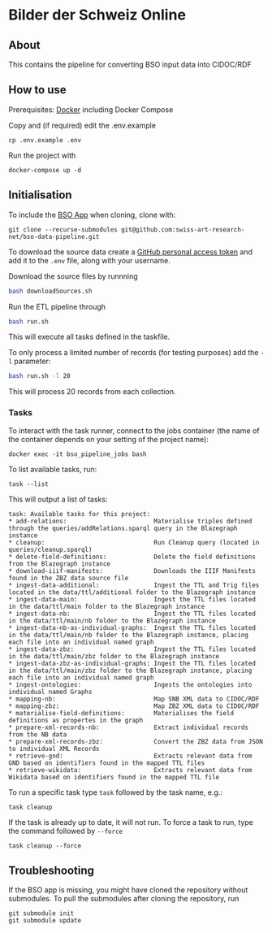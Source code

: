 # Bilder der Schweiz Online

## About

This contains the pipeline for converting BSO input data into CIDOC/RDF

## How to use

Prerequisites: [Docker](http://docker.io) including Docker Compose

Copy and (if required) edit the .env.example
```
cp .env.example .env
```

Run the project with
```
docker-compose up -d
```

## Initialisation

To include the [BSO App](https://github.com/swiss-art-research-net/bso-app) when cloning, clone with:
```
git clone --recurse-submodules git@github.com:swiss-art-research-net/bso-data-pipeline.git
```

To download the source data create a [GitHub personal access token](https://github.com/settings/tokens) and add it to the `.env` file, along with your username.

Download the source files by runnning
```sh
bash downloadSources.sh
```

Run the ETL pipeline through
```sh
bash run.sh
```

This will execute all tasks defined in the taskfile.

To only process a limited number of records (for testing purposes) add the `-l` parameter:
```sh
bash run.sh -l 20
```

This will process 20 records from each collection.

### Tasks

To interact with the task runner, connect to the jobs container (the name of the container depends on your setting of the project name):

`docker exec -it bso_pipeline_jobs bash`

To list available tasks, run:

`task --list`

This will output a list of tasks:
```
task: Available tasks for this project:
* add-relations:                        Materialise triples defined through the queries/addRelations.sparql query in the Blazegraph instance
* cleanup:                              Run Cleanup query (located in queries/cleanup.sparql)
* delete-field-definitions:             Delete the field definitions from the Blazegraph instance
* download-iiif-manifests:              Downloads the IIIF Manifests found in the ZBZ data source file
* ingest-data-additional:               Ingest the TTL and Trig files located in the data/ttl/additional folder to the Blazegraph instance
* ingest-data-main:                     Ingest the TTL files located in the data/ttl/main folder to the Blazegraph instance
* ingest-data-nb:                       Ingest the TTL files located in the data/ttl/main/nb folder to the Blazegraph instance
* ingest-data-nb-as-individual-graphs:  Ingest the TTL files located in the data/ttl/main/nb folder to the Blazegraph instance, placing each file into an individual named graph
* ingest-data-zbz:                      Ingest the TTL files located in the data/ttl/main/zbz folder to the Blazegraph instance
* ingest-data-zbz-as-individual-graphs: Ingest the TTL files located in the data/ttl/main/zbz folder to the Blazegraph instance, placing each file into an individual named graph
* ingest-ontologies:                    Ingests the ontologies into individual named Graphs
* mapping-nb:                           Map SNB XML data to CIDOC/RDF
* mapping-zbz:                          Map ZBZ XML data to CIDOC/RDF
* materialise-field-definitions:        Materialises the field definitions as propertes in the graph
* prepare-xml-records-nb:               Extract individual records from the NB data
* prepare-xml-records-zbz:              Convert the ZBZ data from JSON to individual XML Records
* retrieve-gnd:                         Extracts relevant data from GND based on identifiers found in the mapped TTL files
* retrieve-wikidata:                    Extracts relevant data from Wikidata based on identifiers found in the mapped TTL file                                         
```

To run a specific task type `task` followed by the task name, e.g.:

`task cleanup`

If the task is already up to date, it will not run. To force a task to run, type the command followed by `--force`

`task cleanup --force`
## Troubleshooting

If the BSO app is missing, you might have cloned the repository without submodules. To pull the submodules after cloning the repository, run
```
git submodule init
git submodule update
```
